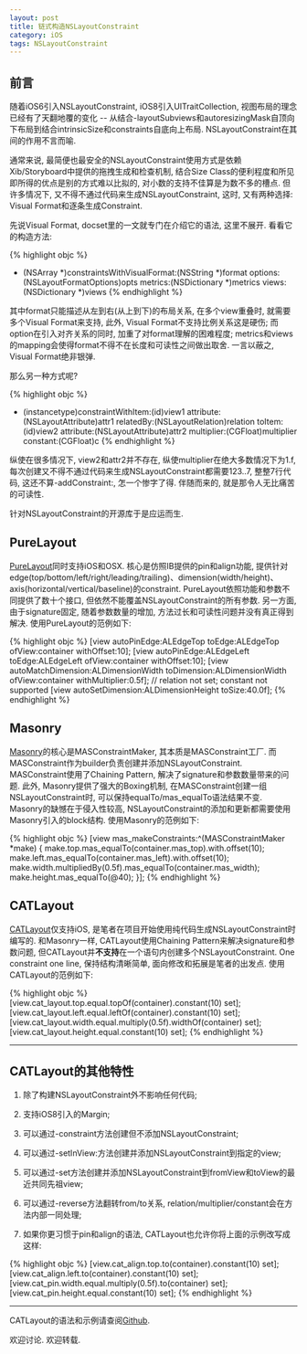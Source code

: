```yaml
---
layout: post
title: 链式构造NSLayoutConstraint
category: iOS
tags: NSLayoutConstraint
---
```


## 前言

随着iOS6引入NSLayoutConstraint, iOS8引入UITraitCollection, 视图布局的理念已经有了天翻地覆的变化 \-\- 从结合\-layoutSubviews和autoresizingMask自顶向下布局到结合intrinsicSize和constraints自底向上布局. NSLayoutConstraint在其间的作用不言而喻.

通常来说, 最简便也最安全的NSLayoutConstraint使用方式是依赖Xib/Storyboard中提供的拖拽生成和检查机制, 结合Size Class的便利程度和所见即所得的优点是别的方式难以比拟的, 对小数的支持不佳算是为数不多的槽点. 但许多情况下, 又不得不通过代码来生成NSLayoutConstraint, 这时, 又有两种选择: Visual Format和逐条生成Constraint.

先说Visual Format, docset里的<Visual Format Language>一文就专门在介绍它的语法, 这里不展开. 看看它的构造方法:

{% highlight objc %}
+ (NSArray *)constraintsWithVisualFormat:(NSString *)format
                                 options:(NSLayoutFormatOptions)opts
                                 metrics:(NSDictionary *)metrics
                                   views:(NSDictionary *)views
{% endhighlight %}

其中format只能描述从左到右(从上到下)的布局关系, 在多个view重叠时, 就需要多个Visual Format来支持, 此外, Visual Format不支持比例关系这是硬伤; 而option在引入对齐关系的同时, 加重了对format理解的困难程度; metrics和views的mapping会使得format不得不在长度和可读性之间做出取舍. 一言以蔽之, Visual Format绝非银弹.

那么另一种方式呢?

{% highlight objc %}
+ (instancetype)constraintWithItem:(id)view1
                         attribute:(NSLayoutAttribute)attr1
                         relatedBy:(NSLayoutRelation)relation
                            toItem:(id)view2
                         attribute:(NSLayoutAttribute)attr2
                        multiplier:(CGFloat)multiplier
                          constant:(CGFloat)c
{% endhighlight %}

纵使在很多情况下, view2和attr2并不存在, 纵使multiplier在绝大多数情况下为1.f, 每次创建又不得不通过代码来生成NSLayoutConstraint都需要123..7, 整整7行代码, 这还不算\-addConstraint:, 怎一个惨字了得. 伴随而来的, 就是那令人无比痛苦的可读性.

针对NSLayoutConstraint的开源库于是应运而生.

## PureLayout

[PureLayout](https://github.com/smileyborg/PureLayout)同时支持iOS和OSX. 核心是仿照IB提供的pin和align功能, 提供针对edge(top/bottom/left/right/leading/trailing)、dimension(width/height)、axis(horizontal/vertical/baseline)的constraint. PureLayout依照功能和参数不同提供了数十个接口, 但依然不能覆盖NSLayoutConstraint的所有参数. 另一方面, 由于signature固定, 随着参数数量的增加, 方法过长和可读性问题并没有真正得到解决. 使用PureLayout的范例如下:

{% highlight objc %}
[view autoPinEdge:ALEdgeTop toEdge:ALEdgeTop ofView:container withOffset:10];
[view autoPinEdge:ALEdgeLeft toEdge:ALEdgeLeft ofView:container withOffset:10];
[view autoMatchDimension:ALDimensionWidth toDimension:ALDimensionWidth ofView:container withMultiplier:0.5f]; // relation not set; constant not supported
[view autoSetDimension:ALDimensionHeight toSize:40.0f];
{% endhighlight %}

## Masonry

[Masonry](https://github.com/Masonry/Masonry)的核心是MASConstraintMaker, 其本质是MASConstraint工厂. 而MASConstraint作为builder负责创建并添加NSLayoutConstraint. MASConstraint使用了Chaining Pattern, 解决了signature和参数数量带来的问题. 此外, Masonry提供了强大的Boxing机制, 在MASConstraint创建一组NSLayoutConstraint时, 可以保持equalTo/mas_equalTo语法结果不变. Masonry的缺憾在于侵入性较高, NSLayoutConstraint的添加和更新都需要使用Masonry引入的block结构. 使用Masonry的范例如下:

{% highlight objc %}
[view mas_makeConstraints:^(MASConstraintMaker *make) {
    make.top.mas_equalTo(container.mas_top).with.offset(10);
    make.left.mas_equalTo(container.mas_left).with.offset(10);
    make.width.multipliedBy(0.5f).mas_equalTo(container.mas_width);
    make.height.mas_equalTo(@40);
}];
{% endhighlight %}

## CATLayout

[CATLayout](https://github.com/li-qing/CATLayout)仅支持iOS, 是笔者在项目开始使用纯代码生成NSLayoutConstraint时编写的. 和Masonry一样, CATLayout使用Chaining Pattern来解决signature和参数问题, 但CATLayout并**不支持**在一个语句内创建多个NSLayoutConstraint. One constraint one line, 保持结构清晰简单, 面向修改和拓展是笔者的出发点. 使用CATLayout的范例如下:

{% highlight objc %}
[view.cat_layout.top.equal.topOf(container).constant(10) set];
[view.cat_layout.left.equal.leftOf(container).constant(10) set];
[view.cat_layout.width.equal.multiply(0.5f).widthOf(container) set];
[view.cat_layout.height.equal.constant(10) set];
{% endhighlight %}

---

## CATLayout的其他特性


1. 除了构建NSLayoutConstraint外不影响任何代码;

2. 支持iOS8引入的Margin;

3. 可以通过-constraint方法创建但不添加NSLayoutConstraint;

4. 可以通过-setInView:方法创建并添加NSLayoutConstraint到指定的view;

5. 可以通过-set方法创建并添加NSLayoutConstraint到fromView和toView的最近共同先祖view;

6. 可以通过-reverse方法翻转from/to关系, relation/multiplier/constant会在方法内部一同处理;

7. 如果你更习惯于pin和align的语法, CATLayout也允许你将上面的示例改写成这样:

{% highlight objc %}
[view.cat_align.top.to(container).constant(10) set];
[view.cat_align.left.to(container).constant(10) set];
[view.cat_pin.width.equal.multiply(0.5f).to(container) set];
[view.cat_pin.height.equal.constant(10) set];
{% endhighlight %}

---

CATLayout的语法和示例请查阅[Github](https://github.com/li-qing/CATLayout).

欢迎讨论. 欢迎转载.
